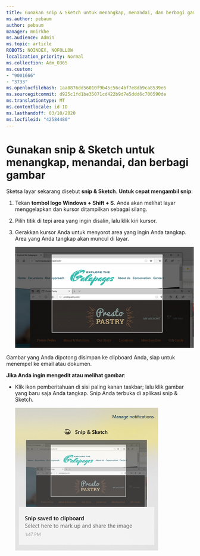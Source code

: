 ```yaml
---
title: Gunakan snip & Sketch untuk menangkap, menandai, dan berbagi gambar
ms.author: pebaum
author: pebaum
manager: mnirkhe
ms.audience: Admin
ms.topic: article
ROBOTS: NOINDEX, NOFOLLOW
localization_priority: Normal
ms.collection: Adm_O365
ms.custom:
- "9001666"
- "3733"
ms.openlocfilehash: 1aa8876dd56010f9b45c56c4bf7e8db9ca8539e6
ms.sourcegitcommit: d925c1fd1be35071cd422b9d7e5ddd6c700590de
ms.translationtype: MT
ms.contentlocale: id-ID
ms.lasthandoff: 03/10/2020
ms.locfileid: "42584480"
---
```

# <a name="use-snip--sketch-to-capture-mark-up-and-share-images"></a>Gunakan snip & Sketch untuk menangkap, menandai, dan berbagi gambar

Sketsa layar sekarang disebut **snip & Sketch**. **Untuk cepat mengambil snip**:

1. Tekan **tombol logo Windows + Shift + S**. Anda akan melihat layar menggelapkan dan kursor ditampilkan sebagai silang. 

2. Pilih titik di tepi area yang ingin disalin, lalu klik kiri kursor. 

3. Gerakkan kursor Anda untuk menyorot area yang ingin Anda tangkap. Area yang Anda tangkap akan muncul di layar.

   ![gambar pilihan yang disorot](media/snipone.png)

Gambar yang Anda dipotong disimpan ke clipboard Anda, siap untuk menempel ke email atau dokumen. 

**Jika Anda ingin mengedit atau melihat gambar**: 

- Klik ikon pemberitahuan di sisi paling kanan taskbar; lalu klik gambar yang baru saja Anda tangkap. Snip Anda terbuka di aplikasi snip & Sketch.

   ![gambar yang ditampilkan dalam potongan App](media/sniptwo.png)
